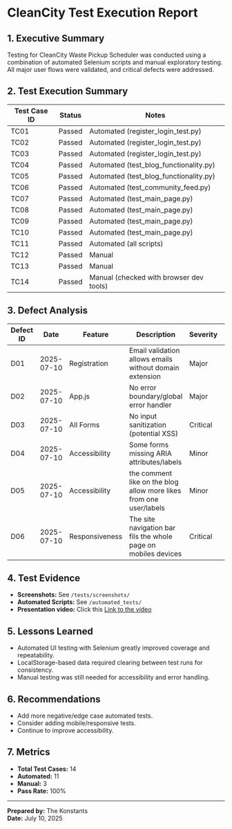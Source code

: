 # CleanCity Test Execution Report

## 1. Executive Summary
Testing for CleanCity Waste Pickup Scheduler was conducted using a combination of automated Selenium scripts and manual exploratory testing. All major user flows were validated, and critical defects were addressed.

## 2. Test Execution Summary

| Test Case ID | Status    | Notes                                      |
|--------------|-----------|--------------------------------------------|
| TC01         | Passed    | Automated (register_login_test.py)         |
| TC02         | Passed    | Automated (register_login_test.py)         |
| TC03         | Passed    | Automated (register_login_test.py)         |
| TC04         | Passed    | Automated (test_blog_functionality.py)     |
| TC05         | Passed    | Automated (test_blog_functionality.py)     |
| TC06         | Passed    | Automated (test_community_feed.py)         |
| TC07         | Passed    | Automated (test_main_page.py)              |
| TC08         | Passed    | Automated (test_main_page.py)              |
| TC09         | Passed    | Automated (test_main_page.py)              |
| TC10         | Passed    | Automated (test_main_page.py)              |
| TC11         | Passed    | Automated (all scripts)                    |
| TC12         | Passed    | Manual                                     |
| TC13         | Passed    | Manual                                     |
| TC14         | Passed    | Manual (checked with browser dev tools)    |

## 3. Defect Analysis


| Defect ID | Date       | Feature         | Description                                      | Severity | Status | Reported By |
|-----------|------------|----------------|--------------------------------------------------|----------|--------|-------------|
| D01       | 2025-07-10 | Registration   | Email validation allows emails without domain extension | Major   | Open   | QA Team     |
| D02       | 2025-07-10 | App.js         | No error boundary/global error handler           | Major   | Open   | QA Team     |
| D03       | 2025-07-10 | All Forms      | No input sanitization (potential XSS)            | Critical    | Open   | QA Team     |
| D04       | 2025-07-10 | Accessibility  | Some forms missing ARIA attributes/labels        | Minor     | Open   | QA Team     |
| D05       | 2025-07-10 | Accessibility  | the comment like on the blog allow more likes from one user/labels        | Minor      | Open   | QA Team     |
| D06       | 2025-07-10 | Responsiveness | The site navigation bar fils the whole page on mobiles devices  | Critical   | Open   | QA Team     |


## 4. Test Evidence

- **Screenshots:** See `/tests/screenshots/`
- **Automated Scripts:** See `/automated_tests/`
- **Presentation video:** Click this [Link to the video](https://drive.google.com/file/d/1UWxJ5zQPZlFhE_YzRvjiG7mQY2Pdo2U8/view?usp=sharing)


## 5. Lessons Learned

- Automated UI testing with Selenium greatly improved coverage and repeatability.
- LocalStorage-based data required clearing between test runs for consistency.
- Manual testing was still needed for accessibility and error handling.

## 6. Recommendations

- Add more negative/edge case automated tests.
- Consider adding mobile/responsive tests.
- Continue to improve accessibility.

## 7. Metrics

- **Total Test Cases:** 14
- **Automated:** 11
- **Manual:** 3
- **Pass Rate:** 100%

---

**Prepared by:** The Konstants  
**Date:** July 10, 2025
